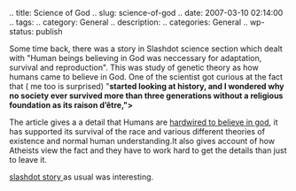 .. title: Science of God
.. slug: science-of-god
.. date: 2007-03-10 02:14:00
.. tags: 
.. category: General
.. description: 
.. categories: General
.. wp-status: publish

<html><body><p>Some time back, there was a story in Slashdot science section which dealt with "Human beings believing in God was neccessary for adaptation, survival and reproduction". This was study of genetic theory as how humans came to believe in God. One of the scientist got curious at the fact that ( me too is surprised) "<b>started looking at history, and I wondered why no society ever survived more than three generations without a religious foundation as its raison d’être,"&gt;</b>

The article gives a a detail that Humans are <a href="http://www.nytimes.com/2007/03/04/magazine/04evolution.t.html?pagewanted=1&amp;ei=5088&amp;en=a43cfb7b24423cc6&amp;ex=1330664400&amp;partner=rssnyt&amp;emc=rss">hardwired to believe in god</a>, it has supported its survival of the race and various different theories of existence and normal human understanding.It also gives account of how Atheists view the fact and they have to work hard to get the details than just to leave it. 

<a href="http://science.slashdot.org/article.pl?sid=07/03/04/1925246">slashdot story </a> as usual was interesting.</p></body></html>